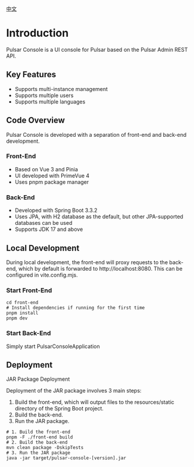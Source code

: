 [中文](README.md)

# Introduction

Pulsar Console is a UI console for Pulsar based on the Pulsar Admin REST API.

## Key Features

* Supports multi-instance management
* Supports multiple users
* Supports multiple languages

## Code Overview

Pulsar Console is developed with a separation of front-end and back-end development.

### Front-End

* Based on Vue 3 and Pinia
* UI developed with PrimeVue 4
* Uses pnpm package manager

### Back-End

* Developed with Spring Boot 3.3.2
* Uses JPA, with H2 database as the default, but other JPA-supported databases can be used
* Supports JDK 17 and above

## Local Development

During local development, the front-end will proxy requests to the back-end, which by default is forwarded to http://localhost:8080. This can be configured in vite.config.mjs.

### Start Front-End
```shell
cd front-end
# Install dependencies if running for the first time
pnpm install
pnpm dev
```
### Start Back-End

Simply start PulsarConsoleApplication

## Deployment

JAR Package Deployment

Deployment of the JAR package involves 3 main steps:

1. Build the front-end, which will output files to the resources/static directory of the Spring Boot project.
2. Build the back-end.
3. Run the JAR package.
```
# 1. Build the front-end
pnpm -F ./front-end build
# 2. Build the back-end
mvn clean package -DskipTests
# 3. Run the JAR package
java -jar target/pulsar-console-[version].jar
```
